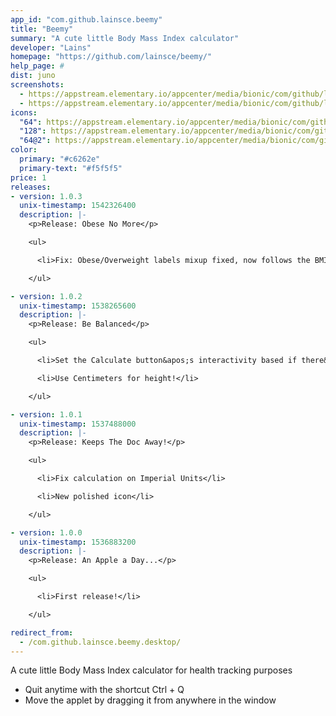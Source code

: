 ```yaml
---
app_id: "com.github.lainsce.beemy"
title: "Beemy"
summary: "A cute little Body Mass Index calculator"
developer: "Lains"
homepage: "https://github.com/lainsce/beemy/"
help_page: #
dist: juno
screenshots:
  - https://appstream.elementary.io/appcenter/media/bionic/com/github/lainsce.beemy/85FFC18B058B200865FDC01E6EAED449/screenshots/image-1_orig.png
  - https://appstream.elementary.io/appcenter/media/bionic/com/github/lainsce.beemy/85FFC18B058B200865FDC01E6EAED449/screenshots/image-2_orig.png
icons:
  "64": https://appstream.elementary.io/appcenter/media/bionic/com/github/lainsce.beemy/85FFC18B058B200865FDC01E6EAED449/icons/64x64/com.github.lainsce.beemy_com.github.lainsce.beemy.png
  "128": https://appstream.elementary.io/appcenter/media/bionic/com/github/lainsce.beemy/85FFC18B058B200865FDC01E6EAED449/icons/128x128/com.github.lainsce.beemy_com.github.lainsce.beemy.png
  "64@2": https://appstream.elementary.io/appcenter/media/bionic/com/github/lainsce.beemy/85FFC18B058B200865FDC01E6EAED449/icons/64x64@2/com.github.lainsce.beemy_com.github.lainsce.beemy.png
color:
  primary: "#c6262e"
  primary-text: "#f5f5f5"
price: 1
releases:
- version: 1.0.3
  unix-timestamp: 1542326400
  description: |-
    <p>Release: Obese No More</p>

    <ul>

      <li>Fix: Obese/Overweight labels mixup fixed, now follows the BMI chart</li>

    </ul>

- version: 1.0.2
  unix-timestamp: 1538265600
  description: |-
    <p>Release: Be Balanced</p>

    <ul>

      <li>Set the Calculate button&apos;s interactivity based if there&apos;s data or not</li>

      <li>Use Centimeters for height!</li>

    </ul>

- version: 1.0.1
  unix-timestamp: 1537488000
  description: |-
    <p>Release: Keeps The Doc Away!</p>

    <ul>

      <li>Fix calculation on Imperial Units</li>

      <li>New polished icon</li>

    </ul>

- version: 1.0.0
  unix-timestamp: 1536883200
  description: |-
    <p>Release: An Apple a Day...</p>

    <ul>

      <li>First release!</li>

    </ul>

redirect_from:
  - /com.github.lainsce.beemy.desktop/
---
```

<p>A cute little Body Mass Index calculator for health tracking purposes</p>
<ul>
  <li>Quit anytime with the shortcut Ctrl + Q</li>
  <li>Move the applet by dragging it from anywhere in the window</li>
</ul>
